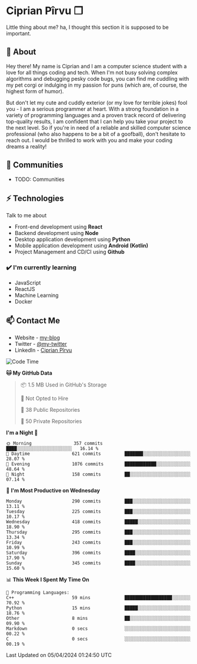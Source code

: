 # Ciprian Pîrvu ❐

Little thing about me? ha, I thought this section it is supposed to be important.

## 🧐 About

Hey there! My name is Ciprian and I am a computer science student with a love for all things coding and tech. When I'm not busy solving complex algorithms and debugging pesky code bugs, you can find me cuddling with my pet corgi or indulging in my passion for puns (which are, of course, the highest form of humor).

But don't let my cute and cuddly exterior (or my love for terrible jokes) fool you - I am a serious programmer at heart. With a strong foundation in a variety of programming languages and a proven track record of delivering top-quality results, I am confident that I can help you take your project to the next level. So if you're in need of a reliable and skilled computer science professional (who also happens to be a bit of a goofball), don't hesitate to reach out. I would be thrilled to work with you and make your coding dreams a reality!

## 👯 Communities

-   TODO: Communities

## ⚡ Technologies

Talk to me about

-   Front-end development using **React**
-   Backend development using **Node**
-   Desktop application development using **Python**
-   Mobile application development using **Android (Kotlin)**
-   Project Management and CD/CI using **Github**

### ✔️ I'm currently learning

-   JavaScript
-   ReactJS
-   Machine Learning
-   Docker

## 📫 Contact Me

-   Website - [my-blog]()
-   Twitter - [@my-twitter]()
-   LinkedIn - [Ciprian Pîrvu](https://www.linkedin.com/in/p%C3%AErvu-ciprian-cristian-4415991b1/)

<!--START_SECTION:waka-->
![Code Time](http://img.shields.io/badge/Code%20Time-1%2C972%20hrs%2011%20mins-blue)

**🐱 My GitHub Data** 

> 📦 1.5 MB Used in GitHub's Storage 
 > 
> 🚫 Not Opted to Hire
 > 
> 📜 38 Public Repositories 
 > 
> 🔑 50 Private Repositories 
 > 
**I'm a Night 🦉** 

```text
🌞 Morning                357 commits         ████░░░░░░░░░░░░░░░░░░░░░   16.14 % 
🌆 Daytime                621 commits         ███████░░░░░░░░░░░░░░░░░░   28.07 % 
🌃 Evening                1076 commits        ████████████░░░░░░░░░░░░░   48.64 % 
🌙 Night                  158 commits         ██░░░░░░░░░░░░░░░░░░░░░░░   07.14 % 
```
📅 **I'm Most Productive on Wednesday** 

```text
Monday                   290 commits         ███░░░░░░░░░░░░░░░░░░░░░░   13.11 % 
Tuesday                  225 commits         ███░░░░░░░░░░░░░░░░░░░░░░   10.17 % 
Wednesday                418 commits         █████░░░░░░░░░░░░░░░░░░░░   18.90 % 
Thursday                 295 commits         ███░░░░░░░░░░░░░░░░░░░░░░   13.34 % 
Friday                   243 commits         ███░░░░░░░░░░░░░░░░░░░░░░   10.99 % 
Saturday                 396 commits         ████░░░░░░░░░░░░░░░░░░░░░   17.90 % 
Sunday                   345 commits         ████░░░░░░░░░░░░░░░░░░░░░   15.60 % 
```


📊 **This Week I Spent My Time On** 

```text
💬 Programming Languages: 
C++                      59 mins             ██████████████████░░░░░░░   70.92 % 
Python                   15 mins             █████░░░░░░░░░░░░░░░░░░░░   18.76 % 
Other                    8 mins              ██░░░░░░░░░░░░░░░░░░░░░░░   09.90 % 
Markdown                 0 secs              ░░░░░░░░░░░░░░░░░░░░░░░░░   00.22 % 
C                        0 secs              ░░░░░░░░░░░░░░░░░░░░░░░░░   00.19 % 
```


 Last Updated on 05/04/2024 01:24:50 UTC
<!--END_SECTION:waka-->
